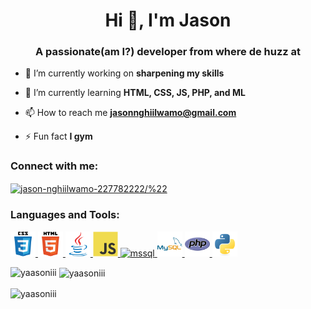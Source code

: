 <h1 align="center">Hi 👋, I'm Jason</h1>
<h3 align="center">A passionate(am I?) developer from where de huzz at</h3>

- 🔭 I’m currently working on **sharpening my skills**

- 🌱 I’m currently learning **HTML, CSS, JS, PHP, and ML**

- 📫 How to reach me **jasonnghiilwamo@gmail.com**

- ⚡ Fun fact **I gym**

<h3 align="left">Connect with me:</h3>
<p align="left">
<a href="https://linkedin.com/in/jason-nghiilwamo-227782222/%22" target="blank"><img align="center" src="https://raw.githubusercontent.com/rahuldkjain/github-profile-readme-generator/master/src/images/icons/Social/linked-in-alt.svg" alt="jason-nghiilwamo-227782222/%22" height="30" width="40" /></a>
</p>

<h3 align="left">Languages and Tools:</h3>
<p align="left"> <a href="https://www.w3schools.com/css/" target="_blank" rel="noreferrer"> <img src="https://raw.githubusercontent.com/devicons/devicon/master/icons/css3/css3-original-wordmark.svg" alt="css3" width="40" height="40"/> </a> <a href="https://www.w3.org/html/" target="_blank" rel="noreferrer"> <img src="https://raw.githubusercontent.com/devicons/devicon/master/icons/html5/html5-original-wordmark.svg" alt="html5" width="40" height="40"/> </a> <a href="https://www.java.com" target="_blank" rel="noreferrer"> <img src="https://raw.githubusercontent.com/devicons/devicon/master/icons/java/java-original.svg" alt="java" width="40" height="40"/> </a> <a href="https://developer.mozilla.org/en-US/docs/Web/JavaScript" target="_blank" rel="noreferrer"> <img src="https://raw.githubusercontent.com/devicons/devicon/master/icons/javascript/javascript-original.svg" alt="javascript" width="40" height="40"/> </a> <a href="https://www.microsoft.com/en-us/sql-server" target="_blank" rel="noreferrer"> <img src="https://www.svgrepo.com/show/303229/microsoft-sql-server-logo.svg" alt="mssql" width="40" height="40"/> </a> <a href="https://www.mysql.com/" target="_blank" rel="noreferrer"> <img src="https://raw.githubusercontent.com/devicons/devicon/master/icons/mysql/mysql-original-wordmark.svg" alt="mysql" width="40" height="40"/> </a> <a href="https://www.php.net" target="_blank" rel="noreferrer"> <img src="https://raw.githubusercontent.com/devicons/devicon/master/icons/php/php-original.svg" alt="php" width="40" height="40"/> </a> <a href="https://www.python.org" target="_blank" rel="noreferrer"> <img src="https://raw.githubusercontent.com/devicons/devicon/master/icons/python/python-original.svg" alt="python" width="40" height="40"/> </a> </p>

<p><img align="left" src="https://github-readme-stats.vercel.app/api/top-langs?username=yaasoniii&show_icons=true&theme=highcontrast&hide_border=true&locale=en&layout=compact" alt="yaasoniii" /></p>

<p>&nbsp;<img align="center" src="https://github-readme-stats.vercel.app/api?username=yaasoniii&show_icons=true&theme=highcontrast&text_color=ffffff&hide_border=true&locale=en" alt="yaasoniii" /></p>

<p><img align="center" src="https://github-readme-streak-stats.herokuapp.com/?user=yaasoniii&theme=highcontrast" alt="yaasoniii" /></p>

